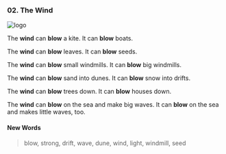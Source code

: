### 02. The Wind

![logo](./01.The-Wind.jpg)

The **wind** can **blow** a kite.  It can **blow** boats.

The **wind** can **blow** leaves. It can **blow** seeds.

The **wind** can **blow** small windmills. It can **blow** big windmills.

The **wind** can **blow** sand into dunes. It can **blow** snow into drifts.

The **wind** can **blow** trees down. It can **blow** houses down.

The **wind** can **blow** on the sea and make big waves. It can **blow** on the sea and makes little waves, too.

#### New Words

> blow, strong, drift, wave, dune, wind, light, windmill, seed

